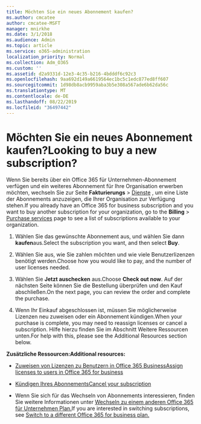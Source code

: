 ```yaml
---
title: Möchten Sie ein neues Abonnement kaufen?
ms.author: cmcatee
author: cmcatee-MSFT
manager: mnirkhe
ms.date: 3/1/2018
ms.audience: Admin
ms.topic: article
ms.service: o365-administration
localization_priority: Normal
ms.collection: Adm_O365
ms.custom: ''
ms.assetid: d2a9331d-12e3-4c35-b216-4bdddf6c92c3
ms.openlocfilehash: 9aa692d149a6619564ec1bc5c1edc877ed8ff607
ms.sourcegitcommit: 1d98db8acb9959aba3b5e308a567ade6b62da56c
ms.translationtype: MT
ms.contentlocale: de-DE
ms.lasthandoff: 08/22/2019
ms.locfileid: "36497442"
---
```

# <a name="looking-to-buy-a-new-subscription"></a><span data-ttu-id="eea74-102">Möchten Sie ein neues Abonnement kaufen?</span><span class="sxs-lookup"><span data-stu-id="eea74-102">Looking to buy a new subscription?</span></span>

<span data-ttu-id="eea74-103">Wenn Sie bereits über ein Office 365 für Unternehmen-Abonnement verfügen und ein weiteres Abonnement für Ihre Organisation erwerben möchten, wechseln Sie zur Seite **Fakturierungs** \> [Dienste](https://go.microsoft.com/fwlink/p/?linkid=868433) , um eine Liste der Abonnements anzuzeigen, die Ihrer Organisation zur Verfügung stehen.</span><span class="sxs-lookup"><span data-stu-id="eea74-103">If you already have an Office 365 for business subscription and you want to buy another subscription for your organization, go to the **Billing** \> [Purchase services](https://go.microsoft.com/fwlink/p/?linkid=868433) page to see a list of subscriptions available to your organization.</span></span>
 
1. <span data-ttu-id="eea74-104">Wählen Sie das gewünschte Abonnement aus, und wählen Sie dann **kaufen**aus.</span><span class="sxs-lookup"><span data-stu-id="eea74-104">Select the subscription you want, and then select **Buy**.</span></span>

2. <span data-ttu-id="eea74-105">Wählen Sie aus, wie Sie zahlen möchten und wie viele Benutzerlizenzen benötigt werden.</span><span class="sxs-lookup"><span data-stu-id="eea74-105">Choose how you would like to pay, and the number of user licenses needed.</span></span>

3. <span data-ttu-id="eea74-106">Wählen Sie **Jetzt auschecken** aus.</span><span class="sxs-lookup"><span data-stu-id="eea74-106">Choose **Check out now**.</span></span> <span data-ttu-id="eea74-107">Auf der nächsten Seite können Sie die Bestellung überprüfen und den Kauf abschließen.</span><span class="sxs-lookup"><span data-stu-id="eea74-107">On the next page, you can review the order and complete the purchase.</span></span>

4. <span data-ttu-id="eea74-108">Wenn Ihr Einkauf abgeschlossen ist, müssen Sie möglicherweise Lizenzen neu zuweisen oder ein Abonnement kündigen.</span><span class="sxs-lookup"><span data-stu-id="eea74-108">When your purchase is complete, you may need to reassign licenses or cancel a subscription.</span></span> <span data-ttu-id="eea74-109">Hilfe hierzu finden Sie im Abschnitt Weitere Ressourcen unten.</span><span class="sxs-lookup"><span data-stu-id="eea74-109">For help with this, please see the Additional Resources section below.</span></span>

 <span data-ttu-id="eea74-110">**Zusätzliche Ressourcen:**</span><span class="sxs-lookup"><span data-stu-id="eea74-110">**Additional resources:**</span></span>
  
- [<span data-ttu-id="eea74-111">Zuweisen von Lizenzen zu Benutzern in Office 365 Business</span><span class="sxs-lookup"><span data-stu-id="eea74-111">Assign licenses to users in Office 365 for business</span></span>](https://docs.microsoft.com/office365/admin/subscriptions-and-billing/assign-licenses-to-users)
    
- [<span data-ttu-id="eea74-112">Kündigen Ihres Abonnements</span><span class="sxs-lookup"><span data-stu-id="eea74-112">Cancel your subscription</span></span>](https://docs.microsoft.com/office365/admin/subscriptions-and-billing/cancel-your-subscription)
    
- <span data-ttu-id="eea74-113">Wenn Sie sich für das Wechseln von Abonnements interessieren, finden Sie weitere Informationen unter [Wechseln zu einem anderen Office 365 für Unternehmen Plan.](https://docs.microsoft.com/office365/admin/subscriptions-and-billing/switch-to-a-different-plan)</span><span class="sxs-lookup"><span data-stu-id="eea74-113">If you are interested in switching subscriptions, see [Switch to a different Office 365 for business plan.](https://docs.microsoft.com/office365/admin/subscriptions-and-billing/switch-to-a-different-plan)</span></span>